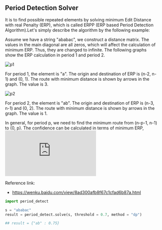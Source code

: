 ## Period Detection Solver

It is to find possible repeated elements by solving minimum Edit Distance with real Penalty (ERP), which is called ERPP (ERP based Period Detection Algorithm).Let's simply describe the algorithm by the following example:

Assume we have a string "ababac", we construct a distance matrix. The values in the main diagonal are all zeros, which will affect the calculation of minimum ERP. Thus, they are changed to infinite. The following graphs show the ERP calculation in period 1 and period 2. 

![p1](https://github.com/jingw2/solver/blob/master/period_detection/p1.png)

For period 1, the element is "a". The origin and destination of ERP is (n-2, n-1) and (0, 1). The route with minimum distance is shown by arrows in the graph. The value is 3. 

![p2](https://github.com/jingw2/solver/blob/master/period_detection/p2.png)

For period 2, the element is "ab". The origin and destination of ERP is (n-3, n-1) and (0, 2). The route with minimum distance is shown by arrows in the graph. The value is 1. 

In general, for period p, we need to find the minimum route from (n-p-1, n-1) to (0, p). The confidence can be calculated in terms of minimum ERP, 
![equation](http://latex.codecogs.com/gif.latex?)

Reference link: 

* https://wenku.baidu.com/view/8ad300afb8f67c1cfad6b87a.html

```Python
import period_detect

s = "ababac"
result = period_detect.solve(s, threshold = 0.7, method = "dp")

## result = {"ab" : 0.75}
```
